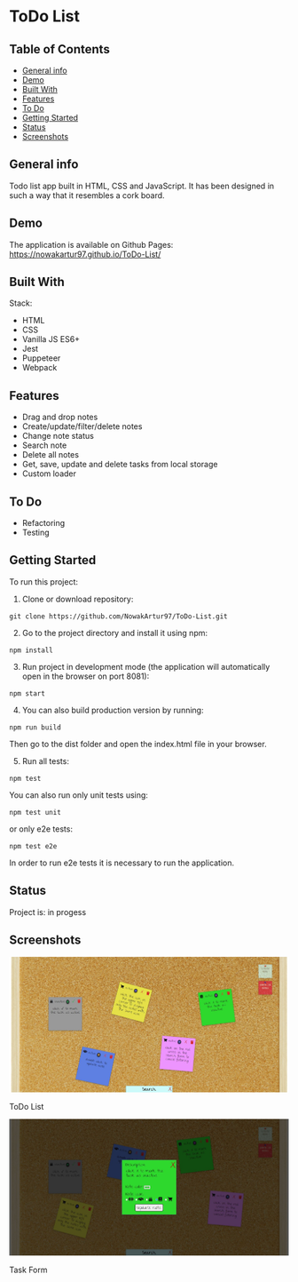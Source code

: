 # ToDo List

## Table of Contents

- [General info](#general-info)
- [Demo](#demo)
- [Built With](#built-with)
- [Features](#features)
- [To Do](#to-do)
- [Getting Started](#getting-started)
- [Status](#status)
- [Screenshots](#screenshots)

## General info

Todo list app built in HTML, CSS and JavaScript. It has been designed in such a way that it resembles a cork board.

## Demo

The application is available on Github Pages: https://nowakartur97.github.io/ToDo-List/

## Built With

Stack:

- HTML
- CSS
- Vanilla JS ES6+
- Jest
- Puppeteer
- Webpack

## Features

- Drag and drop notes
- Create/update/filter/delete notes
- Change note status
- Search note
- Delete all notes
- Get, save, update and delete tasks from local storage
- Custom loader

## To Do

- Refactoring
- Testing

## Getting Started

To run this project:

1. Clone or download repository:

```
git clone https://github.com/NowakArtur97/ToDo-List.git
```

2. Go to the project directory and install it using npm:

```
npm install
```

3. Run project in development mode (the application will automatically open in the browser on port 8081):

```
npm start
```

4. You can also build production version by running:

```
npm run build
```

Then go to the dist folder and open the index.html file in your browser.

5. Run all tests:

```
npm test
```

You can also run only unit tests using:

```
npm test unit
```

or only e2e tests:

```
npm test e2e
```

In order to run e2e tests it is necessary to run the application.

## Status

Project is: in progess

## Screenshots

![ToDo List](./screenshots/main-view.jpg)

ToDo List

![Note Form](./screenshots/note-form.jpg)

Task Form
